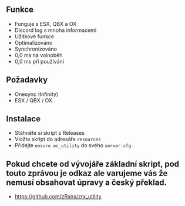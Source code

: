 ## Funkce

- Funguje s ESX, QBX a OX
- Discord log s mnoha informacemi
- Užitkové funkce
- Optimalizováno
- Synchronizováno
- 0,0 ms na volnoběh
- 0,0 ms při používání

## Požadavky

- Onesync (Infinity)
- ESX / QBX / OX

## Instalace

- Stáhněte si skript z Releases
- Vložte skript do adresáře `resources`
- Přidejte `ensure wc_utility` do svého `server.cfg`

## Pokud chcete od vývojáře základní skript, pod touto zprávou je odkaz ale varujeme vás že nemusí obsahovat úpravy a český překlad.

- https://github.com/zRxnx/zrx_utility
